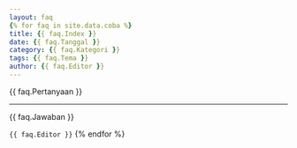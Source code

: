 ```yaml
---
layout: faq
{% for faq in site.data.coba %}
title: {{ faq.Index }}
date: {{ faq.Tanggal }}
category: {{ faq.Kategori }}
tags: {{ faq.Tema }}
author: {{ faq.Editor }}
---
```


{{ faq.Pertanyaan }}

---

{{ faq.Jawaban }}

`{{ faq.Editor }}`
{% endfor %}